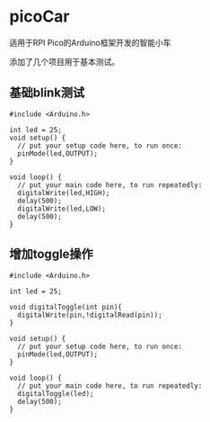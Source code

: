 # picoCar
适用于RPI Pico的Arduino框架开发的智能小车

添加了几个项目用于基本测试。

## 基础blink测试
```
#include <Arduino.h>

int led = 25;
void setup() {
  // put your setup code here, to run once:
  pinMode(led,OUTPUT);
}

void loop() {
  // put your main code here, to run repeatedly:
  digitalWrite(led,HIGH);
  delay(500);
  digitalWrite(led,LOW);
  delay(500);
}
```
## 增加toggle操作
```
#include <Arduino.h>

int led = 25;

void digitalToggle(int pin){
  digitalWrite(pin,!digitalRead(pin));
}

void setup() {
  // put your setup code here, to run once:
  pinMode(led,OUTPUT);
}

void loop() {
  // put your main code here, to run repeatedly:
  digitalToggle(led);
  delay(500);
}
```
